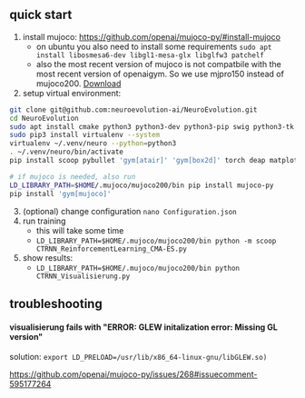 

## quick start

1. install mujoco: https://github.com/openai/mujoco-py/#install-mujoco
	- on ubuntu you also need to install some requirements `sudo apt install libosmesa6-dev libgl1-mesa-glx libglfw3 patchelf`
	- also the most recent version of mujoco is not compatbile with the most recent version of openaigym. So we use mjpro150 instead of mujoco200. [Download](https://www.roboti.us/download/mjpro150_linux.zip)
2. setup virtual environment:
```bash
git clone git@github.com:neuroevolution-ai/NeuroEvolution.git
cd NeuroEvolution
sudo apt install cmake python3 python3-dev python3-pip swig python3-tk
sudo pip3 install virtualenv --system
virtualenv ~/.venv/neuro --python=python3
. ~/.venv/neuro/bin/activate
pip install scoop pybullet 'gym[atair]' 'gym[box2d]' torch deap matplotlib

# if mujoco is needed, also run
LD_LIBRARY_PATH=$HOME/.mujoco/mujoco200/bin pip install mujoco-py
pip install 'gym[mujoco]'
```

3. (optional) change configuration `nano Configuration.json`
3. run training
	- this will take some time
	- `LD_LIBRARY_PATH=$HOME/.mujoco/mujoco200/bin python -m scoop CTRNN_ReinforcementLearning_CMA-ES.py`
4. show results:
	- `LD_LIBRARY_PATH=$HOME/.mujoco/mujoco200/bin python CTRNN_Visualisierung.py`

## troubleshooting

#### visualisierung fails with "ERROR: GLEW initalization error: Missing GL version"

solution: `export LD_PRELOAD=/usr/lib/x86_64-linux-gnu/libGLEW.so)`

https://github.com/openai/mujoco-py/issues/268#issuecomment-595177264


